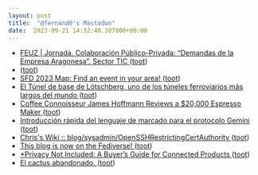 ```yaml
---
layout: post
title:  "@fernand0's Mastodon"
date:  2023-09-21 14:32:40.387000+00:00
---
```

*  [FEUZ \| Jornada.  Colaboración Público-Privada: “Demandas de la Empresa Aragonesa”. Sector TIC ](https://www.feuz.es/curso/jornada-colaboracion-publico-privada-demandas-de-la-empresa-aragonesa-sector-tic) ([toot](https://mastodon.social/@fernand0/111103623848671159))
*  [ ](https://mathstodon.xyz/@arivero) ([toot](https://mastodon.social/@fernand0/111103468085371608))
*  [SFD 2023 Map: Find an event in your area! ](https://www.softwarefreedomday.org/map/index.php?year=202) ([toot](https://mastodon.social/@fernand0/111103381850184683))
*  [El Túnel de base de Lötschberg, uno de los túneles ferroviarios más largos del mundo ](https://blog.structuralia.com/el-tunel-de-base-de-loetschberg-uno-de-los-tuneles-ferroviarios-mas-largos-del-mund) ([toot](https://mastodon.social/@fernand0/111103224157262792))
*  [Coffee Connoisseur James Hoffmann Reviews a $20,000 Espresso Maker ](https://www.openculture.com/2023/09/coffee-connoisseur-james-hoffmann-reviews-a-20000-espresso-maker.htm) ([toot](https://mastodon.social/@fernand0/111102809115459622))
*  [Introducción rápida del lenguaje de marcado para el protocolo Gemini ](https://victorhckinthefreeworld.com/2021/11/01/introduccion-rapida-del-lenguaje-de-marcado-para-el-protocolo-gemini) ([toot](https://mastodon.social/@fernand0/111102586500541604))
*  [ Chris's Wiki :: blog/sysadmin/OpenSSHRestrictingCertAuthority  ](https://utcc.utoronto.ca/~cks/space/blog/sysadmin/OpenSSHRestrictingCertAuthorit) ([toot](https://mastodon.social/@fernand0/111102335021369585))
*  [This blog is now on the Fediverse! ](https://shkspr.mobi/blog/2023/09/this-blog-is-now-on-the-fediverse) ([toot](https://mastodon.social/@fernand0/111102152727468069))
*  [*Privacy Not Included: A Buyer’s Guide for Connected Products ](https://foundation.mozilla.org/en/privacynotincluded/articles/its-official-cars-are-the-worst-product-category-we-have-ever-reviewed-for-privacy) ([toot](https://mastodon.social/@fernand0/111101942233353789))
*  [El cactus abandonado. ](https://avecesunafoto.wordpress.com/2023/09/20/el-cactus-abandonado) ([toot](https://mastodon.social/@fernand0/111098776691981359))
